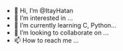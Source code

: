 - 👋 Hi, I’m @ItayHatan
- 👀 I’m interested in ...
- 🌱 I’m currently learning C, Python...
- 💞️ I’m looking to collaborate on ...
- 📫 How to reach me ...

<!---
ItayHatan/ItayHatan is a ✨ special ✨ repository because its `README.md` (this file) appears on your GitHub profile.
You can click the Preview link to take a look at your changes.
--->

